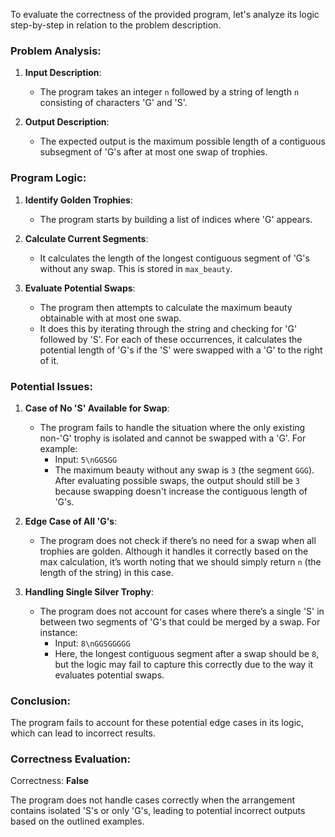To evaluate the correctness of the provided program, let's analyze its logic step-by-step in relation to the problem description. 

### Problem Analysis:

1. **Input Description**:
   - The program takes an integer `n` followed by a string of length `n` consisting of characters 'G' and 'S'.
   
2. **Output Description**:
   - The expected output is the maximum possible length of a contiguous subsegment of 'G's after at most one swap of trophies.

### Program Logic:

1. **Identify Golden Trophies**:
   - The program starts by building a list of indices where 'G' appears.
   
2. **Calculate Current Segments**:
   - It calculates the length of the longest contiguous segment of 'G's without any swap. This is stored in `max_beauty`.

3. **Evaluate Potential Swaps**:
   - The program then attempts to calculate the maximum beauty obtainable with at most one swap. 
   - It does this by iterating through the string and checking for 'G' followed by 'S'. For each of these occurrences, it calculates the potential length of 'G's if the 'S' were swapped with a 'G' to the right of it.

### Potential Issues:

1. **Case of No 'S' Available for Swap**:
   - The program fails to handle the situation where the only existing non-'G' trophy is isolated and cannot be swapped with a 'G'. For example:
     - Input: `5\nGGSGG`
     - The maximum beauty without any swap is `3` (the segment `GGG`). After evaluating possible swaps, the output should still be `3` because swapping doesn't increase the contiguous length of 'G's.

2. **Edge Case of All 'G's**:
   - The program does not check if there’s no need for a swap when all trophies are golden. Although it handles it correctly based on the max calculation, it’s worth noting that we should simply return `n` (the length of the string) in this case.

3. **Handling Single Silver Trophy**:
   - The program does not account for cases where there’s a single 'S' in between two segments of 'G's that could be merged by a swap. For instance:
     - Input: `8\nGGSGGGGG`
     - Here, the longest contiguous segment after a swap should be `8`, but the logic may fail to capture this correctly due to the way it evaluates potential swaps.

### Conclusion:

The program fails to account for these potential edge cases in its logic, which can lead to incorrect results.

### Correctness Evaluation:

Correctness: **False**

The program does not handle cases correctly when the arrangement contains isolated 'S's or only 'G's, leading to potential incorrect outputs based on the outlined examples.